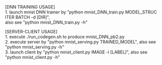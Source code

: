 [DNN TRAINING USAGE]  
    1. launch mnist DNN trainer by "python mnist_DNN_train.py MODEL_STRUC ITER BATCH -d [DIR]",  
       also see "python mnist_DNN_train.py -h"  

[SERVER-CLIENT USAGE]  
    1. execute ./run_codegen.sh to produce mnist_DNN_pb2.py  
    2. execute server by "python mnist_serving.py TRAINED_MODEL", also see "python mnist_serving.py -h"  
    3. launch client by "python mnist_client.py IMAGE -l [LABEL]", also see "python mnist_client.py -h"  

